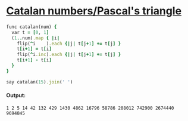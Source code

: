 [1]: http://rosettacode.org/wiki/Catalan_numbers/Pascal's_triangle

# [Catalan numbers/Pascal's triangle][1]

```ruby
func catalan(num) {
  var t = [0, 1]
  (1..num).map { |i|
    flip(^i    ).each {|j| t[j+1] += t[j] }
    t[i+1] = t[i]
    flip(^i.inc).each {|j| t[j+1] += t[j] }
    t[i+1] - t[i]
  }
}

say catalan(15).join(' ')
```

#### Output:
```
1 2 5 14 42 132 429 1430 4862 16796 58786 208012 742900 2674440 9694845
```
